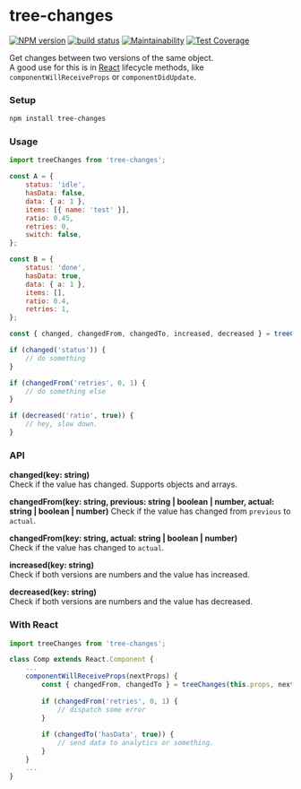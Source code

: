 tree-changes
===

[![NPM version](https://badge.fury.io/js/tree-changes.svg)](https://www.npmjs.com/package/tree-changes) 
[![build status](https://travis-ci.org/gilbarbara/tree-changes.svg)](https://travis-ci.org/gilbarbara/tree-changes) 
[![Maintainability](https://api.codeclimate.com/v1/badges/93528e49029782f5f7d2/maintainability)](https://codeclimate.com/github/gilbarbara/tree-changes/maintainability)
[![Test Coverage](https://api.codeclimate.com/v1/badges/93528e49029782f5f7d2/test_coverage)](https://codeclimate.com/github/gilbarbara/tree-changes/test_coverage)

Get changes between two versions of the same object.  
A good use for this is in [React](https://reactjs.org/) lifecycle methods, like `componentWillReceiveProps` or `componentDidUpdate`.

### Setup

```bash
npm install tree-changes
```

### Usage

```js
import treeChanges from 'tree-changes';

const A = {
    status: 'idle',
    hasData: false,
    data: { a: 1 },
    items: [{ name: 'test' }],
    ratio: 0.45,
    retries: 0,
    switch: false,
};

const B = {
    status: 'done',
    hasData: true,
    data: { a: 1 },
    items: [],
    ratio: 0.4,
    retries: 1,
};

const { changed, changedFrom, changedTo, increased, decreased } = treeChanges(objA, objB);

if (changed('status')) {
    // do something
}

if (changedFrom('retries', 0, 1) {
    // do something else
}

if (decreased('ratio', true)) {
    // hey, slow down.
}
```

### API

**changed(key: string)**  
Check if the value has changed. Supports objects and arrays.

**changedFrom(key: string, previous: string | boolean | number, actual: string | boolean | number)**
Check if the value has changed from `previous` to `actual`. 

**changedFrom(key: string, actual: string | boolean | number)**  
Check if the value has changed to `actual`. 

**increased(key: string)**  
Check if both versions are numbers and the value has increased. 

**decreased(key: string)**  
Check if both versions are numbers and the value has decreased. 


### With React

```js
import treeChanges from 'tree-changes';

class Comp extends React.Component {
    ...
    componentWillReceiveProps(nextProps) {
        const { changedFrom, changedTo } = treeChanges(this.props, nextProps);
        
        if (changedFrom('retries', 0, 1) {
            // dispatch some error
        }
        
        if (changedTo('hasData', true)) {
            // send data to analytics or something.
        }
    }
    ...
}
```


